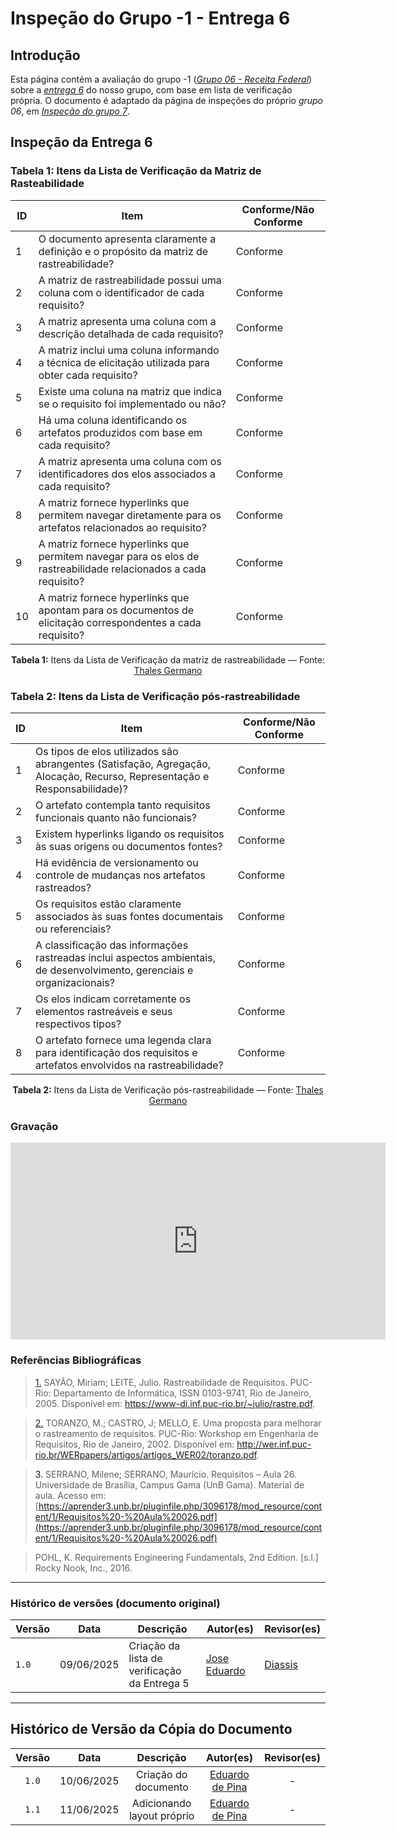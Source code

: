 # Inspeção do Grupo -1 - Entrega 6

## Introdução

Esta página contém a avaliação do grupo -1 ([*Grupo 06 - Receita Federal*](https://github.com/Requisitos-de-Software/2025.1-ReceitaFederal)) sobre a [*entrega 6*](https://requisitos-de-software.github.io/2025.1-FGTS/Entregas/Entrega-6/) do nosso grupo, com base em lista de verificação própria. O documento é adaptado da página de inspeções do próprio *grupo 06*, em [*Inspeção do grupo 7*](https://requisitos-de-software.github.io/2025.1-ReceitaFederal/inspecao/entrega05/inspecao-grupo7-5/).

## Inspeção da Entrega 6

### Tabela 1: Itens da Lista de Verificação da Matriz de Rasteabilidade

| ID  | Item  | Conforme/Não Conforme |
|-----|-----------------------------------------------------------------------------------------------------------------------------------------------------------------------|------------------------|
| 1   | O documento apresenta claramente a definição e o propósito da matriz de rastreabilidade?         |      Conforme              |
| 2   | A matriz de rastreabilidade possui uma coluna com o identificador de cada requisito?               |        Conforme               |
| 3   | A matriz apresenta uma coluna com a descrição detalhada de cada requisito?               |          Conforme             |
| 4   | A matriz inclui uma coluna informando a técnica de elicitação utilizada para obter cada requisito?               |     Conforme                |
| 5   | Existe uma coluna na matriz que indica se o requisito foi implementado ou não?                     |            Conforme              |
| 6   | Há uma coluna identificando os artefatos produzidos com base em cada requisito?               |              Conforme           |
| 7   | A matriz apresenta uma coluna com os identificadores dos elos associados a cada requisito?               |         Conforme               |
| 8   | A matriz fornece hyperlinks que permitem navegar diretamente para os artefatos relacionados ao requisito?               |     Conforme                    |
| 9   | A matriz fornece hyperlinks que permitem navegar para os elos de rastreabilidade relacionados a cada requisito?          |    Conforme                  |
| 10  | A matriz fornece hyperlinks que apontam para os documentos de elicitação correspondentes a cada requisito?               |      Conforme                |

<p align="center"><strong>Tabela 1:</strong> Itens da Lista de Verificação da matriz de rastreabilidade — Fonte: <a href="https://github.com/thalesgvl">Thales Germano</a></p>



### Tabela 2: Itens da Lista de Verificação pós-rastreabilidade

| ID  | Item | Conforme/Não Conforme |
|-----|------------------------------------------------------------------------------------------------------------------------------------------------|------------------------|
| 1   | Os tipos de elos utilizados são abrangentes (Satisfação, Agregação, Alocação, Recurso, Representação e Responsabilidade)?           | Conforme  |
| 2   | O artefato contempla tanto requisitos funcionais quanto não funcionais?                                  | Conforme    |
| 3   | Existem hyperlinks ligando os requisitos às suas origens ou documentos fontes?                                      | Conforme    |
| 4   | Há evidência de versionamento ou controle de mudanças nos artefatos rastreados?                                  | Conforme    |
| 5   | Os requisitos estão claramente associados às suas fontes documentais ou referenciais?                                |  Conforme   |
| 6   | A classificação das informações rastreadas inclui aspectos ambientais, de desenvolvimento, gerenciais e organizacionais?                | Conforme    |
| 7   | Os elos indicam corretamente os elementos rastreáveis e seus respectivos tipos?                                       | Conforme    |
| 8   | O artefato fornece uma legenda clara para identificação dos requisitos e artefatos envolvidos na rastreabilidade?                          |  Conforme  |

<p align="center"><strong>Tabela 2:</strong> Itens da Lista de Verificação pós-rastreabilidade — Fonte: <a href="https://github.com/thalesgvl">Thales Germano</a></p>

### Gravação 


<iframe width="600" height="315" 
        src="https://www.youtube.com/embed/64MJStyvbvk" 
        frameborder="0" 
        allow="accelerometer; autoplay; clipboard-write; encrypted-media; gyroscope; picture-in-picture; web-share" 
        referrerpolicy="strict-origin-when-cross-origin" 
        allowfullscreen>
</iframe>


### Referências Bibliográficas

> <a id="anchor_1" href="#REF1">1.</a> SAYÃO, Miriam; LEITE, Julio. Rastreabilidade de Requisitos. PUC-Rio: Departamento de Informática, ISSN 0103-9741, Rio de Janeiro, 2005. Disponível em: https://www-di.inf.puc-rio.br/~julio/rastre.pdf.

> <a id="anchor_2" href="#REF2">2.</a> TORANZO, M.; CASTRO, J; MELLO, E. Uma proposta para melhorar o rastreamento de requisitos. PUC-Rio: Workshop em Engenharia de Requisitos, Rio de Janeiro, 2002. Disponível em: http://wer.inf.puc-rio.br/WERpapers/artigos/artigos_WER02/toranzo.pdf.

> <a>3.</a> SERRANO, Milene; SERRANO, Maurício. Requisitos – Aula 26. Universidade de Brasília, Campus Gama (UnB Gama). Material de aula. Acesso em: [https://aprender3.unb.br/pluginfile.php/3096178/mod_resource/content/1/Requisitos%20-%20Aula%20026.pdf](https://aprender3.unb.br/pluginfile.php/3096178/mod_resource/content/1/Requisitos%20-%20Aula%20026.pdf)
>

> <a id="FTF2Ref" href="#FTF3"></a> POHL, K. Requirements Engineering Fundamentals, 2nd Edition. [s.l.] Rocky Nook, Inc., 2016. 

---

### Histórico de versões (documento original)
|Versão |   Data  | Descrição | Autor(es) | Revisor(es)|
|------ | ---- | ------ | ---------- | ----------|
|`1.0` | 09/06/2025 | Criação da lista de verificação da Entrega 5 | [Jose Eduardo](https://github.com/jevprado) | [Diassis](https://github.com/Diaxiz) | 



---

## Histórico de Versão da Cópia do Documento

| Versão | Data | Descrição | Autor(es) | Revisor(es) |
| :-: | :-: | :-: | :-: | :-: |
| `1.0` | 10/06/2025 | Criação do documento | [Eduardo de Pina](https://github.com/eduardodpms) | - |
| `1.1` | 11/06/2025 | Adicionando layout próprio | [Eduardo de Pina](https://github.com/eduardodpms) | - |
